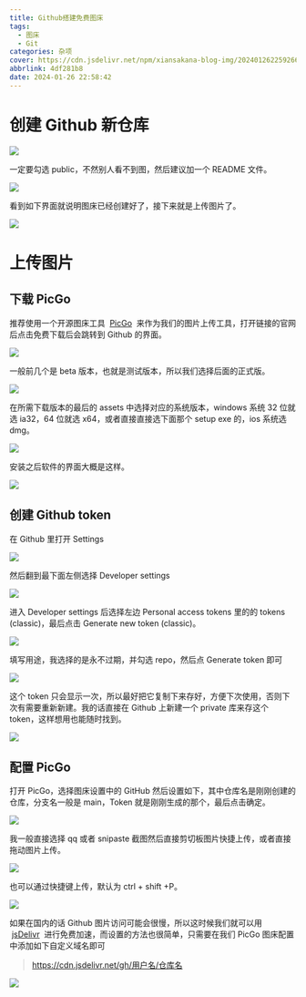 ```yaml
---
title: Github搭建免费图床
tags:
  - 图床
  - Git
categories: 杂项
cover: https://cdn.jsdelivr.net/npm/xiansakana-blog-img/202401262259266.jpg
abbrlink: 4df281b8
date: 2024-01-26 22:58:42
---
```


# 创建 Github 新仓库

![](https://cdn.jsdelivr.net/npm/xiansakana-blog-img/202401262255535.png)

一定要勾选 public，不然别人看不到图，然后建议加一个 README 文件。

![](https://cdn.jsdelivr.net/npm/xiansakana-blog-img/202401262256340.png)

看到如下界面就说明图床已经创建好了，接下来就是上传图片了。

![](https://cdn.jsdelivr.net/npm/xiansakana-blog-img/202401262256112.png)

# 上传图片

## 下载 PicGo

推荐使用一个开源图床工具  [PicGo](https://molunerfinn.com/PicGo/)  来作为我们的图片上传工具，打开链接的官网后点击免费下载后会跳转到 Github 的界面。

![](https://cdn.jsdelivr.net/npm/xiansakana-blog-img/202401262256214.png)

一般前几个是 beta 版本，也就是测试版本，所以我们选择后面的正式版。

![](https://cdn.jsdelivr.net/npm/xiansakana-blog-img/202401262256551.png)

在所需下载版本的最后的 assets 中选择对应的系统版本，windows 系统 32 位就选 ia32，64 位就选 x64，或者直接直接选下面那个 setup exe 的，ios 系统选 dmg。

![](https://cdn.jsdelivr.net/npm/xiansakana-blog-img/202401262256187.png)

安装之后软件的界面大概是这样。

![](https://cdn.jsdelivr.net/npm/xiansakana-blog-img/202401262256532.png)

## 创建 Github token

在 Github 里打开 Settings

![](https://cdn.jsdelivr.net/npm/xiansakana-blog-img/202401262256820.png)

然后翻到最下面左侧选择 Developer settings

![](https://cdn.jsdelivr.net/npm/xiansakana-blog-img/202401262257339.png)

进入 Developer settings 后选择左边 Personal access tokens 里的的 tokens (classic)，最后点击 Generate new token (classic)。

![](https://cdn.jsdelivr.net/npm/xiansakana-blog-img/202401262257207.png)

填写用途，我选择的是永不过期，并勾选 repo，然后点 Generate token 即可

![](https://cdn.jsdelivr.net/npm/xiansakana-blog-img/202401262257800.png)

这个 token 只会显示一次，所以最好把它复制下来存好，方便下次使用，否则下次有需要重新新建。我的话直接在 Github 上新建一个 private 库来存这个 token，这样想用也能随时找到。

![](https://cdn.jsdelivr.net/npm/xiansakana-blog-img/202401262257228.png)

## 配置 PicGo

打开 PicGo，选择图床设置中的 GitHub 然后设置如下，其中仓库名是刚刚创建的仓库，分支名一般是 main，Token 就是刚刚生成的那个，最后点击确定。

![](https://cdn.jsdelivr.net/npm/xiansakana-blog-img/202401262257405.png)

我一般直接选择 qq 或者 snipaste 截图然后直接剪切板图片快捷上传，或者直接拖动图片上传。

![](https://cdn.jsdelivr.net/npm/xiansakana-blog-img/202401262257815.png)

也可以通过快捷键上传，默认为 ctrl + shift +P。

![](https://cdn.jsdelivr.net/npm/xiansakana-blog-img/202401262257869.png)

如果在国内的话 Github 图片访问可能会很慢，所以这时候我们就可以用  [jsDelivr](https://www.jsdelivr.com/")  进行免费加速，而设置的方法也很简单，只需要在我们 PicGo 图床配置中添加如下自定义域名即可

> https://cdn.jsdelivr.net/gh/用户名/仓库名

![](https://cdn.jsdelivr.net/npm/xiansakana-blog-img/202401262258811.png)

